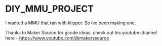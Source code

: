 # DIY_MMU_PROJECT
I wanted a MMU that ran with klipper. So ive been making one. 

Thanks to Maker Source for gcode ideas. check out his youtube channel here - https://www.youtube.com/@makerssource